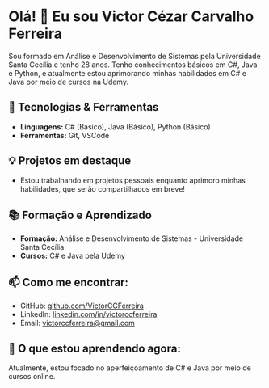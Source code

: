 # Olá! 👋 Eu sou **Victor Cézar Carvalho Ferreira**

Sou formado em Análise e Desenvolvimento de Sistemas pela Universidade Santa Cecília e tenho 28 anos. Tenho conhecimentos básicos em C#, Java e Python, e atualmente estou aprimorando minhas habilidades em C# e Java por meio de cursos na Udemy.

## 🚀 Tecnologias & Ferramentas

- **Linguagens:** C# (Básico), Java (Básico), Python (Básico)
- **Ferramentas:** Git, VSCode

## 💡 Projetos em destaque

- Estou trabalhando em projetos pessoais enquanto aprimoro minhas habilidades, que serão compartilhados em breve!

## 📚 Formação e Aprendizado

- **Formação:** Análise e Desenvolvimento de Sistemas - Universidade Santa Cecília
- **Cursos:** C# e Java pela Udemy

## 📫 Como me encontrar:

- GitHub: [github.com/VictorCCFerreira](https://github.com/VictorCCFerreira)
- LinkedIn: [linkedin.com/in/victorccferreira](https://www.linkedin.com/in/victorccferreira/)
- Email: [victorccferreira@gmail.com](mailto:victorccferreira@gmail.com)

## 🌱 O que estou aprendendo agora:

Atualmente, estou focado no aperfeiçoamento de C# e Java por meio de cursos online.
